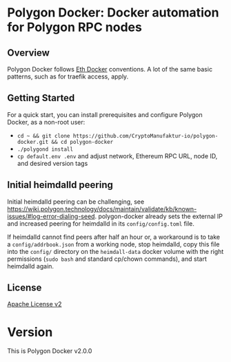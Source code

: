 # Polygon Docker: Docker automation for Polygon RPC nodes

## Overview

Polygon Docker follows [Eth Docker](https://eth-docker.net) conventions. A lot of the same basic patterns,
such as for traefik access, apply.

## Getting Started

For a quick start, you can install prerequisites and configure Polygon Docker, as a non-root user:

* `cd ~ && git clone https://github.com/CryptoManufaktur-io/polygon-docker.git && cd polygon-docker`
* `./polygond install`
* `cp default.env .env` and adjust network, Ethereum RPC URL, node ID, and desired version tags

## Initial heimdalld peering

Initial heimdalld peering can be challenging, see https://wiki.polygon.technology/docs/maintain/validate/kb/known-issues/#log-error-dialing-seed. polygon-docker already sets the external IP and increased peering for heimdalld in its `config/config.toml` file.

If heimdalld cannot find peers after half an hour or, a workaround is to take a `config/addrbook.json` from a working node, stop heimdalld, copy this file into the `config/` directory on the `heimdall-data` docker volume with the right permissions (`sudo bash` and standard cp/chown commands), and start heimdalld again.

## License

[Apache License v2](https://github.com/CryptoManufaktur-io/polygon-docker/blob/main/LICENSE)

# Version

This is Polygon Docker v2.0.0
